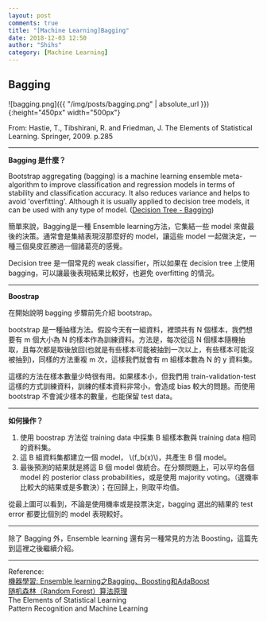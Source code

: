 ```yaml
---
layout: post
comments: true
title: "[Machine Learning]Bagging"
date: 2018-12-03 12:50
author: "Shihs"
category: [Machine Learning]
---
```


## Bagging

![bagging.png]({{ "/img/posts/bagging.png" | absolute_url }}){:height="450px" width="500px"}

From: Hastie, T., Tibshirani, R. and Friedman, J. The Elements of Statistical Learning. Springer, 2009. p.285

***

**Bagging 是什麼？**

Bootstrap aggregating (bagging) is a machine learning ensemble meta-algorithm to improve classification and regression models in terms of stability and classification accuracy. It also reduces variance and helps to avoid 'overfitting'. Although it is usually applied to decision tree models, it can be used with any type of model. ([Decision Tree - Bagging](https://docs.rapidminer.com/latest/studio/operators/modeling/predictive/trees/parallel_decision_tree.html))

簡單來說，Bagging是一種 Ensemble learning方法，它集結一些 model 來做最後的決策。通常會是集結表現沒那麼好的 model，讓這些 model 一起做決定，一種三個臭皮匠勝過一個諸葛亮的感覺。

Decision tree 是一個常見的 weak classifier，所以如果在 decision tree 上使用 bagging，可以讓最後表現結果比較好，也避免 overfitting 的情況。 

***

**Boostrap**

在開始說明 bagging 步驟前先介紹 bootstrap。

bootstrap 是一種抽樣方法。假設今天有一組資料，裡頭共有 N 個樣本，我們想要有 m 個大小為 N 的樣本作為訓練資料。方法是，每次從這 N 個樣本隨機抽取，且每次都是取後放回(也就是有些樣本可能被抽到一次以上，有些樣本可能沒被抽到)，同樣的方法重複 m 次，這樣我們就會有 m 組樣本數為 N 的 y 資料集。

這樣的方法在樣本數量少時很有用。如果樣本小，但我們用 train-validation-test 這樣的方式訓練資料，訓練的樣本資料非常小，會造成 bias 較大的問題。而使用 bootstrap 不會減少樣本的數量，也能保留 test data。

***

**如何操作？**

1. 使用 boostrap 方法從 training data 中採集 B 組樣本數與 training data 相同的資料集。
2. 這 B 組資料集都建立一個 model， \\(f_b(x)\\)，共產生 B 個 model。
3. 最後預測的結果就是將這 B 個 model 做統合。在分類問題上，可以平均各個 model 的 posterior class probabilities，或是使用 majority voting。（選機率比較大的結果或是多數決）；在回歸上，則取平均值。

從最上圖可以看到，不論是使用機率或是投票決定，bagging 選出的結果的 test error 都要比個別的 model 表現較好。

***

除了 Bagging 外，Ensemble learning 還有另一種常見的方法 Boosting，這篇先到這裡之後繼續介紹。

***

Reference:
<br>
[機器學習: Ensemble learning之Bagging、Boosting和AdaBoost](https://medium.com/@chih.sheng.huang821/機器學習-ensemble-learning之bagging-boosting和adaboost-af031229ebc3)
<br>
[随机森林（Random Forest）算法原理](https://blog.csdn.net/edogawachia/article/details/79357844)
<br>
The Elements of Statistical Learning
<br>
Pattern Recognition and Machine Learning

